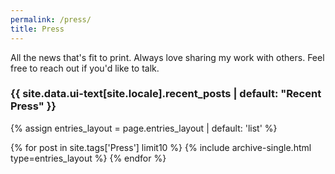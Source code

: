 ```yaml
---
permalink: /press/
title: Press
---
```


All the news that's fit to print.
Always love sharing my work with others. Feel free to reach out if you'd like to talk.



<h3 class="archive__subtitle">{{ site.data.ui-text[site.locale].recent_posts | default: "Recent Press" }}</h3>
  

{% assign entries_layout = page.entries_layout | default: 'list' %}
<div class="entries-{{ entries_layout }}">
  {% for post in site.tags['Press'] limit10 %}
    {% include archive-single.html type=entries_layout %}
  {% endfor %}
</div>
